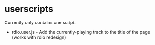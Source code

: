userscripts
===========

Currently only contains one script:

  * rdio.user.js - Add the currently-playing track to the title of the page (works with rdio redesign)
